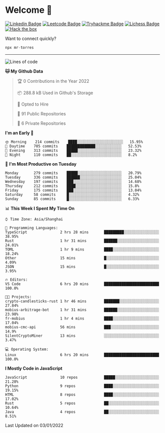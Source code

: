 # Welcome 👋

[![Linkedin Badge](https://img.shields.io/badge/-PedroTorres-blue?style=flat-square&logo=Linkedin&logoColor=white&link=https://www.linkedin.com/in/PedroTorres/)](https://www.linkedin.com/in/pedro-torres-cruz/)
[![Leetcode Badge](https://img.shields.io/badge/profile-leetcode-green)](https://leetcode.com/corfucinas/)
[![Tryhackme Badge](https://img.shields.io/badge/profile-tryhackme-blue)](https://tryhackme.com/p/Corfucinas/)
[![Lichess Badge](https://img.shields.io/badge/challenge_me-lichess-yellow)](https://lichess.org/@/Corfucinas)
[![Hack the box](https://img.shields.io/badge/hack_the_box-profile-red)](https://www.hackthebox.eu/profile/375826)

Want to connect quickly?

```javascript
npx mr-torres
```

---

<!--START_SECTION:waka-->
![Lines of code](https://img.shields.io/badge/From%20Hello%20World%20I%27ve%20Written-1.6%20million%20lines%20of%20code-blue)

**🐱 My Github Data** 

> 🏆 0 Contributions in the Year 2022
 > 
> 📦 288.8 kB Used in Github's Storage 
 > 
> 💼 Opted to Hire
 > 
> 📜 91 Public Repositories 
 > 
> 🔑 6 Private Repositories  
 > 
**I'm an Early 🐤** 

```text
🌞 Morning    214 commits    ████░░░░░░░░░░░░░░░░░░░░░   15.95% 
🌆 Daytime    705 commits    █████████████░░░░░░░░░░░░   52.53% 
🌃 Evening    313 commits    █████░░░░░░░░░░░░░░░░░░░░   23.32% 
🌙 Night      110 commits    ██░░░░░░░░░░░░░░░░░░░░░░░   8.2%

```
📅 **I'm Most Productive on Tuesday** 

```text
Monday       279 commits    █████░░░░░░░░░░░░░░░░░░░░   20.79% 
Tuesday      336 commits    ██████░░░░░░░░░░░░░░░░░░░   25.04% 
Wednesday    197 commits    ███░░░░░░░░░░░░░░░░░░░░░░   14.68% 
Thursday     212 commits    ████░░░░░░░░░░░░░░░░░░░░░   15.8% 
Friday       175 commits    ███░░░░░░░░░░░░░░░░░░░░░░   13.04% 
Saturday     58 commits     █░░░░░░░░░░░░░░░░░░░░░░░░   4.32% 
Sunday       85 commits     █░░░░░░░░░░░░░░░░░░░░░░░░   6.33%

```


📊 **This Week I Spent My Time On** 

```text
⌚︎ Time Zone: Asia/Shanghai

💬 Programming Languages: 
TypeScript               2 hrs 28 mins       █████████░░░░░░░░░░░░░░░░   38.95% 
Rust                     1 hr 31 mins        ██████░░░░░░░░░░░░░░░░░░░   24.01% 
TOML                     1 hr 9 mins         ████░░░░░░░░░░░░░░░░░░░░░   18.24% 
Other                    15 mins             █░░░░░░░░░░░░░░░░░░░░░░░░   4.09% 
JSON                     15 mins             █░░░░░░░░░░░░░░░░░░░░░░░░   3.95%

🔥 Editors: 
VS Code                  6 hrs 20 mins       █████████████████████████   100.0%

🐱‍💻 Projects: 
crypto-candlesticks-rust 1 hr 46 mins        ███████░░░░░░░░░░░░░░░░░░   27.84% 
mobius-arbitrage-bot     1 hr 31 mins        ██████░░░░░░░░░░░░░░░░░░░   23.98% 
fr-mobius                1 hr 4 mins         ████░░░░░░░░░░░░░░░░░░░░░   17.04% 
mobius-cmc-api           56 mins             ███░░░░░░░░░░░░░░░░░░░░░░   14.9% 
SilentCryptoMiner        13 mins             ░░░░░░░░░░░░░░░░░░░░░░░░░   3.47%

💻 Operating System: 
Linux                    6 hrs 20 mins       █████████████████████████   100.0%

```

**I Mostly Code in JavaScript** 

```text
JavaScript               10 repos            █████░░░░░░░░░░░░░░░░░░░░   21.28% 
Python                   9 repos             ████░░░░░░░░░░░░░░░░░░░░░   19.15% 
HTML                     8 repos             ████░░░░░░░░░░░░░░░░░░░░░   17.02% 
Rust                     5 repos             ██░░░░░░░░░░░░░░░░░░░░░░░   10.64% 
Java                     4 repos             ██░░░░░░░░░░░░░░░░░░░░░░░   8.51%

```



 Last Updated on 03/01/2022
<!--END_SECTION:waka-->
